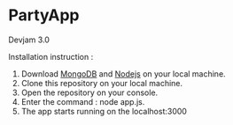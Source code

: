 # PartyApp
 Devjam 3.0

 Installation instruction :
 1. Download [MongoDB](https://docs.mongodb.com/manual/administration/install-community/) and [Nodejs](https://nodejs.org/en/) on your local machine.
 2. Clone this repository on your local machine.
 3. Open the repository on your console.
 4. Enter the command : node app.js.
 5. The app starts running on the localhost:3000
